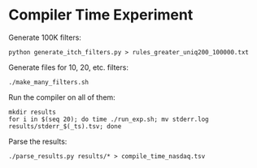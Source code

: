 # Compiler Time Experiment

Generate 100K filters:

    python generate_itch_filters.py > rules_greater_uniq200_100000.txt

Generate files for 10, 20, etc. filters:

    ./make_many_filters.sh

Run the compiler on all of them:

    mkdir results
    for i in $(seq 20); do time ./run_exp.sh; mv stderr.log results/stderr_$(_ts).tsv; done

Parse the results:

    ./parse_results.py results/* > compile_time_nasdaq.tsv

